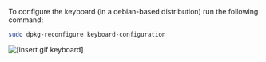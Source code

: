 To configure the keyboard (in a debian-based distribution) run the following command:
```bash
sudo dpkg-reconfigure keyboard-configuration
```

![[insert gif keyboard]](../assets/images/keyboard.cast.svg)

